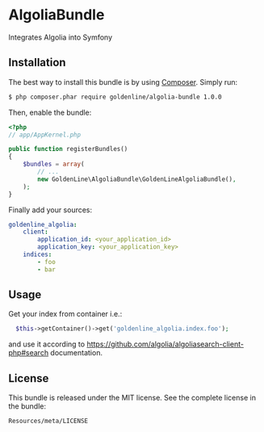 AlgoliaBundle
=============

Integrates Algolia into Symfony

Installation
-------------

The best way to install this bundle is by using [Composer](http://getcomposer.org). Simply run:

``` bash
$ php composer.phar require goldenline/algolia-bundle 1.0.0
```

Then, enable the bundle:

``` php
<?php
// app/AppKernel.php

public function registerBundles()
{
    $bundles = array(
        // ...
        new GoldenLine\AlgoliaBundle\GoldenLineAlgoliaBundle(),
    );
}
```

Finally add your sources:
```yml
goldenline_algolia:
    client:
        application_id: <your_application_id>
        application_key: <your_application_key>
    indices:
        - foo
        - bar
```

Usage
-----

Get your index from container i.e.:

```php
  $this->getContainer()->get('goldenline_algolia.index.foo');
```
and use it according to https://github.com/algolia/algoliasearch-client-php#search documentation.

License
-------

This bundle is released under the MIT license. See the complete license in the
bundle:

    Resources/meta/LICENSE
